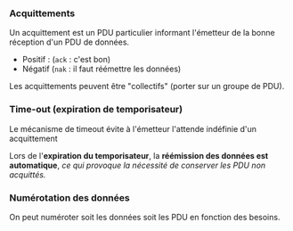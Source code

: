 
### Acquittements

Un acquittement est un PDU particulier informant l'émetteur de la bonne réception d'un PDU de données.

- Positif : (`ack` : c'est bon)
- Négatif (`nak` : il faut réémettre les données)

Les acquittements peuvent être "collectifs" (porter sur un groupe de PDU).

### Time-out (expiration de temporisateur)

Le mécanisme de timeout évite à l'émetteur l'attende indéfinie d'un acquittement

Lors de l'**expiration du temporisateur**, la **réémission des données est automatique**, *ce qui provoque la nécessité de conserver les PDU non acquittés.*

### Numérotation des données

On peut numéroter soit les données soit les PDU en fonction des besoins.